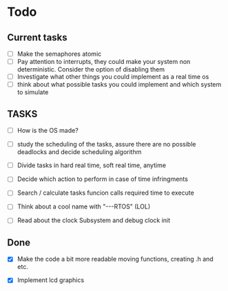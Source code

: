 # Todo

## Current tasks
- [ ] Make the semaphores atomic
- [ ] Pay attention to interrupts, they could make your system non deterministic. Consider the option of disabling them
- [ ] Investigate what other things you could implement as a real time os
- [ ] think about what possible tasks you could implement and which system to simulate

## TASKS
- [ ] How is the OS made?
- [ ] study the scheduling of the tasks, assure there are no possible deadlocks and decide scheduling algorithm
- [ ] Divide tasks in hard real time, soft real time, anytime
- [ ] Decide which action to perform in case of time infringments
- [ ] Search / calculate tasks funcion calls required time to execute 
- [ ] Think about a cool name with "---RTOS" (LOL)
- [ ] Read about the clock Subsystem and debug clock init


## Done
- [x] Make the code a bit more readable moving functions, creating .h and etc.
- [x] Implement lcd graphics



